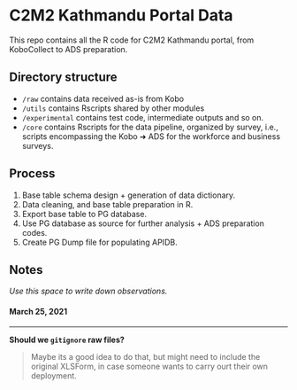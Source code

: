 # C2M2 Kathmandu Portal Data
This repo contains all the R code for C2M2 Kathmandu portal, from KoboCollect to ADS preparation.


## Directory structure

- `/raw` contains data received as-is from Kobo
- `/utils` contains Rscripts shared by other modules
- `/experimental` contains test code, intermediate outputs and so on.
- `/core` contains Rscripts for the data pipeline, organized by survey, i.e., scripts encompassing the Kobo ➜ ADS for the workforce and business surveys.


## Process

1. Base table schema design + generation of data dictionary.
1. Data cleaning, and base table preparation in R.
2. Export base table to PG database.
2. Use PG database as source for further analysis + ADS preparation codes.     
3. Create PG Dump file for populating APIDB.


## Notes
*Use this space to write down observations.*

#### March 25, 2021

---

**Should we `gitignore` raw files?**

> Maybe its a good idea to do that, but might need to include the original XLSForm, in case someone wants to carry ourt their own deployment.     
 

